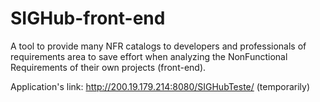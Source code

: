 # SIGHub-front-end
A tool to provide many NFR catalogs to developers and professionals of requirements area to save effort when analyzing the NonFunctional Requirements of their own projects (front-end).

Application's link: http://200.19.179.214:8080/SIGHubTeste/ (temporarily)


